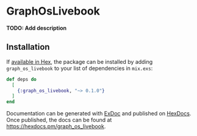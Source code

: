 # GraphOsLivebook

**TODO: Add description**

## Installation

If [available in Hex](https://hex.pm/docs/publish), the package can be installed
by adding `graph_os_livebook` to your list of dependencies in `mix.exs`:

```elixir
def deps do
  [
    {:graph_os_livebook, "~> 0.1.0"}
  ]
end
```

Documentation can be generated with [ExDoc](https://github.com/elixir-lang/ex_doc)
and published on [HexDocs](https://hexdocs.pm). Once published, the docs can
be found at <https://hexdocs.pm/graph_os_livebook>.

